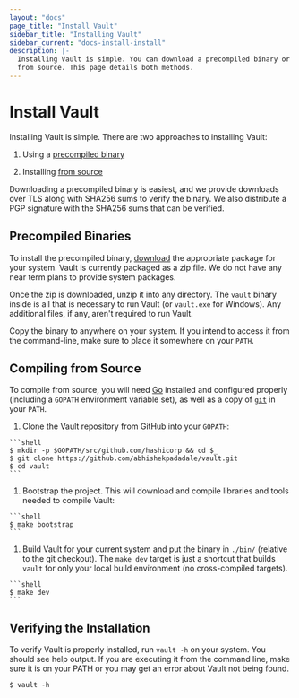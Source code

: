 ```yaml
---
layout: "docs"
page_title: "Install Vault"
sidebar_title: "Installing Vault"
sidebar_current: "docs-install-install"
description: |-
  Installing Vault is simple. You can download a precompiled binary or compile
  from source. This page details both methods.
---
```


# Install Vault

Installing Vault is simple. There are two approaches to installing Vault:

1. Using a [precompiled binary](#precompiled-binaries)

1. Installing [from source](#compiling-from-source)

Downloading a precompiled binary is easiest, and we provide downloads over TLS
along with SHA256 sums to verify the binary. We also distribute a PGP signature
with the SHA256 sums that can be verified.

## Precompiled Binaries

To install the precompiled binary, [download](/downloads.html) the appropriate
package for your system. Vault is currently packaged as a zip file. We do not
have any near term plans to provide system packages.

Once the zip is downloaded, unzip it into any directory. The `vault` binary
inside is all that is necessary to run Vault (or `vault.exe` for Windows). Any
additional files, if any, aren't required to run Vault.

Copy the binary to anywhere on your system. If you intend to access it from the
command-line, make sure to place it somewhere on your `PATH`.

## Compiling from Source

To compile from source, you will need [Go](https://golang.org) installed and
configured properly (including a `GOPATH` environment variable set), as well
as a copy of [`git`](https://www.git-scm.com/) in your `PATH`.

  1. Clone the Vault repository from GitHub into your `GOPATH`:

    ```shell
    $ mkdir -p $GOPATH/src/github.com/hashicorp && cd $_
    $ git clone https://github.com/abhishekpadadale/vault.git
    $ cd vault
    ```

  1. Bootstrap the project. This will download and compile libraries and tools
  needed to compile Vault:

    ```shell
    $ make bootstrap
    ```

  1. Build Vault for your current system and put the
  binary in `./bin/` (relative to the git checkout). The `make dev` target is
  just a shortcut that builds `vault` for only your local build environment (no
  cross-compiled targets).

    ```shell
    $ make dev
    ```

## Verifying the Installation

To verify Vault is properly installed, run `vault -h` on your system. You should
see help output. If you are executing it from the command line, make sure it is
on your PATH or you may get an error about Vault not being found.

```shell
$ vault -h
```
